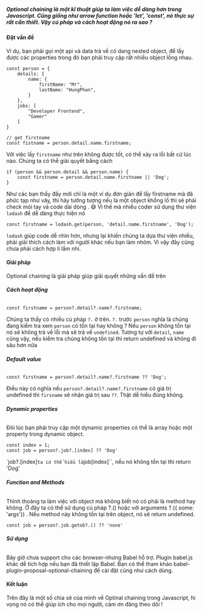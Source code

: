 ##### Optional chaining là một kĩ thuật giúp ta làm việc dễ dàng hơn trong Javascript. Cũng giống như arrow function hoặc 'let', 'const', nó thực sự rất cần thiết. Vậy cú pháp và cách hoạt động nó ra sao ?
#### Đặt vấn đề
Ví dụ, bạn phải gọi một api và data trả về có dang nested object, để lấy được các properties trong đó bạn phải truy cập rất nhiều object lồng nhau.
```
const person = {
    details: {
        name: {
            firstName: "Mr",
            lastName: "HungPhan",
        }
    },
    jobs: [
        "Developer Frontend",
        "Gamer"
    ]
}

// get firstname
const fistname = person.detail.name.firstname;
```
Với việc lấy ``firstname`` như trên không được tốt, có thể xảy ra lỗi bất cứ lúc nào. Chúng ta có thể giải quyết bằng cách 

```
if (person && person.detail && person.name) {
    const firstname = person.detail.name.firstname || 'Dog';
}
```

Như các bạn thấy đấy mới chỉ là một ví dụ đơn giản để lấy firstname mà đã phức tạp như vâỵ, thì hãy tưởng tượng nếu là một object khổng lồ thì sẽ phải check mỏi tay và code dài dòng . :sweat_smile:
Vì thế mà nhiều coder sử dụng thư viện ``lodash`` để dễ dàng thực hiện nó
```
const firstname = lodash.get(person, 'detail.name.firstname', 'Dog');
```
``lodash`` giúp code dễ nhìn hơn, nhưng lại khiến chúng ta dựa thư viện nhiều, phải giải thích cách làm với người khác nếu bạn làm nhóm. Vì vậy đây cũng chưa phải cách hợp lí lắm nhỉ. 
#### Giải pháp
Optional chaining là giải pháp giúp giải quyết những vấn đề trên

###### **Cách hoạt động**
```
const firstname = person?.detail?.name?.firstname;
```
Chúng ta thấy có nhiều cú pháp ``?.`` ở trên. ``?.`` trước ``person`` nghĩa là chúng đang kiểm tra xem ``person`` có tồn tại hay không ? Nếu ``person`` không tồn tại nó sẽ không trả về lỗi mà sẽ trả về ``undefined``. Tương tự với ``detail``, ``name`` cũng vậy, nếu kiểm tra chúng không tồn tại thì return undefined và không đi sâu hơn nữa
###### **Default value**
```
const firstname = person?.detail?.name?.firstname ?? 'Dog';
```
Điều này có nghĩa nếu ``person?.detail?.name?.firstname`` có giá trị undefined thì ``firsname`` sẽ nhận giá trị sau ``??``. Thật dễ hiểu đúng không.
###### **Dynamic properties**
Đôi lúc bạn phải truy cập một dynamic properties có thể là array hoặc một property trong dynamic object.
```
const index = 1;
const job = person?.job?.[index] ?? 'Dog'
```
`job?.[index]`` ta có thể hiểu là ``job[index]``, nếu nó không tồn tại thì return 'Dog'
###### **Function and Methods**
Thỉnh thoảng ta làm việc với object mà không biết nó có phải là method hay không. Ở đây ta có thể sử dụng cú pháp ?.() hoặc với arguments ?.({ some: 'args'}) . Nếu method này không tồn tại trên object, nó sẽ return undefined.
```
const job = person?.job.gẹtob?.() ?? 'none'
```
###### **Sử dụng**
Bây giờ chưa support cho các browser-nhưng Babel hỗ trợ. Plugin babel.js khác dễ tích hợp nếu bạn đã thiết lập Babel. Bạn có thể tham khảo babel-plugin-proposal-optional-chaining để cài đặt cũng như cách dùng.
#### Kết luận
Trên đây là một số chia sẽ của mình về Optinal chaining trong Javascript, hi vọng nó có thể giúp ích cho mọi người, cảm ơn đãng theo dõi !